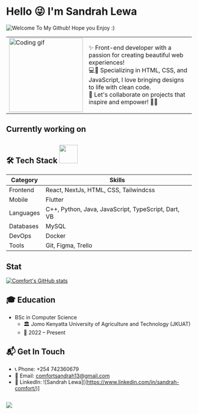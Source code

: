 <h1>Hello 😜 I'm Sandrah Lewa</h1>

<p align="left">
  <img src="https://readme-typing-svg.herokuapp.com?color=87CEFA&lines=Welcome+To+My+Github!;Hope+you+Enjoy+:)" alt="Welcome To My Github! Hope you Enjoy :)" />
</p>

<table>
  <tr>
    <td>
      <img src="https://media.giphy.com/media/v1.Y2lkPTc5MGI3NjExczh5cXlwb2ltendzbGF6MnpkeGdrNXlhaGJ4bml3ZTJpODZ0NXhyZiZlcD12MV9pbnRlcm5hbF9naWZfYnlfaWQmY3Q9cw/13xxoHrXk4Rrdm/giphy.gif" width="200" alt="Coding gif" />
    </td>
    <td>
      ✨ Front-end developer with a passion for creating beautiful web experiences!<br>
      💻💖 Specializing in HTML, CSS, and JavaScript, I love bringing designs to life with clean code.<br>
      🌟 Let's collaborate on projects that inspire and empower! 🌸✨
    </td>
  </tr>
</table>


## Currently working on

## 🛠 Tech Stack  <img src="https://media.giphy.com/media/VgCDAzcKvsR6OM0uWg/giphy.gif" width="50">

| Category         | Skills                                        |
|------------------|-----------------------------------------------|
| Frontend         | React, NextJs, HTML, CSS, Tailwindcss                     |
| Mobile           | Flutter                                       |
| Languages        | C++, Python, Java, JavaScript, TypeScript, Dart, VB |
| Databases        | MySQL                                         |
| DevOps           | Docker                                        |
| Tools            | Git, Figma, Trello                                   |

## Stat
[![Comfort's GitHub stats](https://github-readme-stats.vercel.app/api?username=comfortsandrah&show_icons=true&theme=tokyonight)](https://github.com/anuraghazra/github-readme-stats)

## 🎓 Education
- BSc in Computer Science
    +  🏛 Jomo Kenyatta University of Agriculture and Technology (JKUAT)
    +  📅 2022 – Present

## 📬 Get In Touch
* 📞 Phone: +254 742360679
* 📧 Email: comfortsandrah13@gmail.com
* 🔗 LinkedIn: ![Sandrah Lewa][(https://www.linkedin.com/in/sandrah-comfort/)]

<h2 align="left"><img src="https://readme-typing-svg.herokuapp.com?color=87CEFA&lines=Thank+you+for+stopping+by!;Have+a+nice+day."></h2>
<!---
<!---
comfortsandrah/comfortsandrah is a ✨ special ✨ repository because its `README.md` (this file) appears on your GitHub profile.
You can click the Preview link to take a look at your changes.
--->
